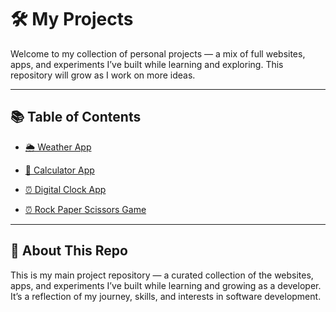 # 🛠️ My Projects

Welcome to my collection of personal projects — a mix of full websites, apps, and experiments I’ve built while learning and exploring. This repository will grow as I work on more ideas.

---

## 📚 Table of Contents

- [🌦️ Weather App](/Vanilla_Javascript/weather_app/)

- [🧮 Calculator App](/Vanilla_Javascript/calculator/)

- [⏰ Digital Clock App](/Vanilla_Javascript/digital_clock/)

- [⏰ Rock Paper Scissors Game](/Vanilla_Javascript/digital_clock/)

---

## 🚀 About This Repo

This is my main project repository — a curated collection of the websites, apps, and experiments I’ve built while learning and growing as a developer. It’s a reflection of my journey, skills, and interests in software development.
